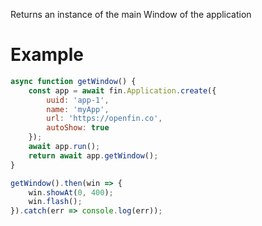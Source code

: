 Returns an instance of the main Window of the application
# Example
```js
async function getWindow() {
    const app = await fin.Application.create({
        uuid: 'app-1',
        name: 'myApp',
        url: 'https://openfin.co',
        autoShow: true
    });
    await app.run();
    return await app.getWindow();
}

getWindow().then(win => {
    win.showAt(0, 400);
    win.flash();
}).catch(err => console.log(err));
```
